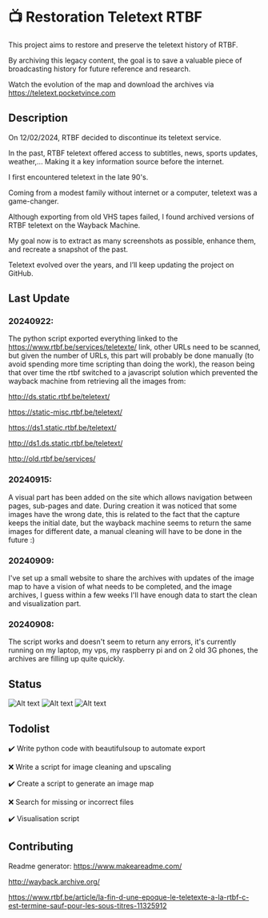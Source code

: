 # 📺 Restoration Teletext RTBF

This project aims to restore and preserve the teletext history of RTBF.

By archiving this legacy content, the goal is to save a valuable piece of broadcasting history for future reference and research.

Watch the evolution of the map and download the archives via https://teletext.pocketvince.com

## Description
On 12/02/2024, RTBF decided to discontinue its teletext service.

In the past, RTBF teletext offered access to subtitles, news, sports updates, weather,... Making it a key information source before the internet.

I first encountered teletext in the late 90's.

Coming from a modest family without internet or a computer, teletext was a game-changer.

Although exporting from old VHS tapes failed, I found archived versions of RTBF teletext on the Wayback Machine.

My goal now is to extract as many screenshots as possible, enhance them, and recreate a snapshot of the past.

Teletext evolved over the years, and I’ll keep updating the project on GitHub.

## Last Update

### 20240922:
The python script exported everything linked to the https://www.rtbf.be/services/teletexte/ link, other URLs need to be scanned, but given the number of URLs, this part will probably be done manually (to avoid spending more time scripting than doing the work), the reason being that over time the rtbf switched to a javascript solution which prevented the wayback machine from retrieving all the images from:

http://ds.static.rtbf.be/teletext/

https://static-misc.rtbf.be/teletext/

https://ds1.static.rtbf.be/teletext/

http://ds1.ds.static.rtbf.be/teletext/

http://old.rtbf.be/services/

### 20240915:
A visual part has been added on the site which allows navigation between pages, sub-pages and date.
During creation it was noticed that some images have the wrong date, this is related to the fact that the capture keeps the initial date, but the wayback machine seems to return the same images for different date, a manual cleaning will have to be done in the future :)

### 20240909:
I've set up a small website to share the archives with updates of the image map to have a vision of what needs to be completed, and the image archives, I guess within a few weeks I'll have enough data to start the clean and visualization part.

### 20240908:
The script works and doesn't seem to return any errors, it's currently running on my laptop, my vps, my raspberry pi and on 2 old 3G phones, the archives are filling up quite quickly.

## Status

![Alt text](https://teletext.pocketvince.com/teletexte_pages_yearly_black.png?1 "todo")
![Alt text](https://teletext.pocketvince.com/teletexte_pages_monthly_black.png?1 "todo")
![Alt text](https://teletext.pocketvince.com/teletexte_pages_daily_black.png?1 "todo")

## Todolist
✔️ Write python code with beautifulsoup to automate export

❌ Write a script for image cleaning and upscaling

✔️ Create a script to generate an image map

❌ Search for missing or incorrect files

✔️ Visualisation script

## Contributing

Readme generator: https://www.makeareadme.com/

http://wayback.archive.org/

https://www.rtbf.be/article/la-fin-d-une-epoque-le-teletexte-a-la-rtbf-c-est-termine-sauf-pour-les-sous-titres-11325912
